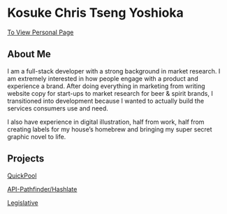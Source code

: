 # Kosuke Chris Tseng Yoshioka

[To View Personal Page](http://ctkochan22.github.io/)

## About Me

I am a full-stack developer with a strong background in market research. I am extremely interested in how people engage with a product and experience a brand. After doing everything in marketing from writing website copy for start-ups to market research for beer & spirit brands, I transitioned into development because I wanted to actually build the services consumers use and need.

I also have experience in digital illustration, half from work, half from creating labels for my house’s homebrew and bringing my super secret graphic novel to life.

## Projects

[QuickPool](https://github.com/chdmark/QuickPool)

[API-Pathfinder/Hashlate](https://github.com/ctkochan22/hashlate)

[Legislative](https://github.com/ctkochan22/legislative)

